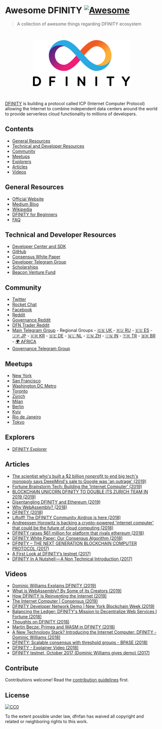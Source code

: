 # Awesome DFINITY [![Awesome](https://awesome.re/badge.svg)](https://awesome.re)

> A collection of awesome things regarding DFINITY ecosystem

<br><p align="center">
  <img src="dfinitylogo.png">
</p><br>

[DFINITY](https://dfinity.org/) is building a protocol called ICP (Internet Computer Protocol) allowing the Internet to combine independent data centers around the world to provide serverless cloud functionality to millions of developers.


## Contents

- [General Resources](#general-resources)
- [Technical and Developer Resources](#technical-and-developer-resources)
- [Community](#community)
- [Meetups](#meetups)
- [Explorers](#explorers)
- [Articles](#articles)
- [Videos](#videos)


## General Resources

- [Official Website](https://dfinity.org/)
- [Medium Blog](https://medium.com/dfinity)
- [Wikipedia](https://en.wikipedia.org/wiki/Dfinity)
- [DFINITY for Beginners](https://www.reddit.com/r/dfinity/comments/8vmedw/dfinity_for_beginners/)
- [FAQ](https://dfinity.org/faq)



## Technical and Developer Resources
- [Developer Center and SDK](https://sdk.dfinity.org/)
- [GitHub](https://github.com/dfinity)
- [Consensus White Paper](https://dfinity.org/static/dfinity-consensus-0325c35128c72b42df7dd30c22c41208.pdf)
- [Developer Telegram Group](https://t.me/DFINITY_Devs)
- [Scholarships](https://dfinity.org/ecosystem/scholarships)
- [Beacon Venture Fund](https://dfinity.org/ecosystem/fund)



## Community

<!-- ### Official Channels -->
- [Twitter](https://twitter.com/dfinity)
- [Rocket Chat](https://dfinity.rocket.chat/)
- [Facebook](https://www.facebook.com/dfinity.org/)
- [Reddit](https://reddit.com/r/dfinity)
- [Governance Reddit](https://www.reddit.com/r/dfinity_governance/)
- [DFN Trader Reddit](https://www.reddit.com/r/dfntrader/)
- [Main Telegram Group](https://t.me/dfinity) - Regional Groups - [🇬🇧 UK ](https://t.me/DFINITY_UK
) - [🇷🇺 RU](https://t.me/DFINITY_RU) - [🇪🇸 ES](https://t.me/DFINITY_ES) - [🇯🇵 JP](https://t.me/DFINITY_JP) - [🇰🇷 KR](https://t.me/DFINITY_KR) - [🇩🇪 DE](https://t.me/DFINITY_DE) - [🇳🇱 NL](https://t.me/DFINITY_NL) - [🇨🇳 ZH](https://t.me/DFINITY_ZH) - [🇮🇳 IN](https://t.me/DFINITY_IN) - [🇹🇷 TR](https://t.me/DFINITY_TR) - [🇧🇷 BR](https://t.me/dfinitybrazil) - [🌍  AFRICA](https://t.me/dfinityafrica)
- [Governance Telegram Group](https://t.me/DFINITY_Gov)

## Meetups

- [New York](https://www.meetup.com/DFINITY-New-York)
- [San Francisco](https://www.meetup.com/meetup-group-wDGYWnAz)
- [Washington DC Metro](https://www.meetup.com/DFINITY-Washington-DC-Metro)
- [Toronto](https://www.meetup.com/Toronto-DFINITY-Meetup)
- [Zürich](https://www.meetup.com/Zurich-DFINITY-Meetup)
- [Milan](https://www.meetup.com/Milan-DFINITY-Meetup)
- [Berlin](https://www.meetup.com/DFINITY-MEETUP-BERLIN)
- [Kyiv](https://www.meetup.com/Kyiv-Cryptocurrency-Meetup/)
- [Rio de Janeiro](https://www.meetup.com/DFINITY-Rio-de-Janeiro-Meetup)
- [Tokyo](https://www.meetup.com/DFINITY-Tokyo-Meetup)

## Explorers

- [DFINITY Explorer](https://www.dfinityexplorer.org/)



## Articles
- [The scientist who's built a $2 billion nonprofit to end big tech's monopoly says DeepMind's sale to Google was 'an outrage' (2019)](https://www.businessinsider.com/dfinity-founder-dominic-williams-criticizes-deepmind-sale-to-google-2019-7)
- [Fortune Brainstorm Tech: Building the 'Internet Computer' (2019)](https://www.pcmag.com/article/369794/fortune-brainstorm-tech-building-the-internet-computer)
- [BLOCKCHAIN UNICORN DFINITY TO DOUBLE ITS ZURICH TEAM IN 2019 (2019)](https://www.cnnmoney.ch/shows/blockchain/videos/dominic-williams-dfinity-blockchain-unicorn-double-zurich-team-2019)
- [Disentangling DFINITY and Ethereum (2019)](https://medium.com/dfinity/disentangling-dfinity-and-ethereum-dfa2151ad419)
- [Why WebAssembly? (2018)](https://medium.com/dfinity/why-webassembly-f21967076e4)
- [DFINITY (2018)](https://a16z.com/2018/08/29/dfinity/)
- [Liftoff! The DFINITY Community Airdrop is here (2018)](https://medium.com/dfinity/liftoff-the-dfinity-community-airdrop-is-here-5a11b94a2d03)
- [Andreessen Horowitz is backing a crypto-powered 'internet computer' that could be the future of cloud computing (2018)](http://www.businessinsider.com/polychain-andreessen-horowitz-dfinity-2018-2?r=UK&IR=T)
- [DFINITY raises $61 million for platform that rivals ethereum (2018)](https://www.cnbc.com/2018/02/07/dfinity-raises-61-million-for-platform-that-rivals-ethereum.html)
- [DFINITY White Paper: Our Consensus Algorithm (2018)](https://medium.com/dfinity/dfinity-white-paper-our-consensus-algorithm-a11adc0a054c)
- [DFINITY – THE NEXT GENERATION BLOCKCHAIN COMPUTER PROTOCOL (2017)](http://techblogwriter.co.uk/difinity/)
- [A First Look at DFINITY’s testnet (2017)](https://medium.com/dfinity/a-first-look-at-dfinit-ys-testnet-october-2017-8a94737bbc4)
- [DFINITY In A Nutshell — A Non Technical Introduction (2017)](https://medium.com/dfinity/dfinity-in-a-nutshell-a-non-technical-introduction-ec45ec5967c1)

## Videos
- [Dominic Williams Explains DFINITY (2019)](https://youtu.be/ZuMfYk4eZcI)
- [What is WebAssembly? By Some of its Creators (2019)](https://youtu.be/fvkIQfRZ-Y0)
- [How DFINITY Is Reinventing the Internet (2019)](https://www.youtube.com/watch?v=QUhceX6I81U)
- [The Internet Computer | Consensus  (2019)](https://youtu.be/xwRZljfqQg0)
- [DFINITY Developer Network Demo | New York Blockchain Week  (2019)](https://youtu.be/xTID4zlgFVY)
- [Balancing the Ledger: DFINITY's Mission to Decentralize Web Services I Fortune (2018)](https://youtu.be/1Vc0YLTJAMA)
- [Thoughts on DFINITY (2018)](https://youtu.be/qRVjOYvl73U)
- [Martin Becze: Primea and WASM in DFINITY (2018)](https://youtu.be/8xf0eBK_Ry0)
- [A New Technology Stack? Introducing the Internet Computer: DFINITY - Dominic Williams (2018)](https://youtu.be/2vprRqTCjn0)
- [DFINITY: Scalable consensus with threshold groups - BPASE (2018)](https://youtu.be/9HRurPVF3Pg)
- [DFINITY - Explainer Video (2018)](https://youtu.be/kyCfGRZaDnw)
- [DFINITY testnet, October 2017 (Dominic Williams gives demo) (2017)](https://youtu.be/aOzxxeOYJpY)




## Contribute

Contributions welcome! Read the [contribution guidelines](contributing.md) first.


## License

[![CC0](https://mirrors.creativecommons.org/presskit/buttons/88x31/svg/cc-zero.svg)](https://creativecommons.org/publicdomain/zero/1.0)

To the extent possible under law, dfnfan has waived all copyright and
related or neighboring rights to this work.
